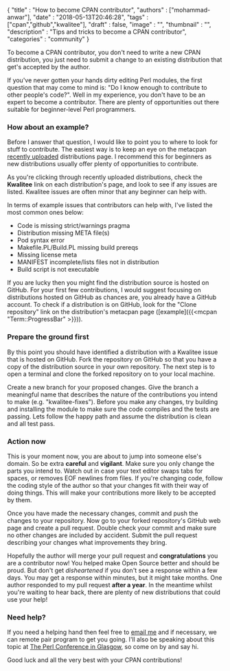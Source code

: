 
  {
    "title"       : "How to become CPAN contributor",
    "authors"     : ["mohammad-anwar"],
    "date"        : "2018-05-13T20:46:28",
    "tags"        : ["cpan","github","kwalitee"],
    "draft"       : false,
    "image"       : "",
    "thumbnail"   : "",
    "description" : "Tips and tricks to become a CPAN contributor",
    "categories"  : "community"
  }

To become a CPAN contributor, you don't need to write a new CPAN distribution, you just need to submit a change to an existing distribution that get's accepted by the author.

If you've never gotten your hands dirty editing Perl modules, the first question that may come to mind is: "Do I know enough to contribute to other people's code?". Well in my experience, you don't have to be an expert to become a contributor. There are plenty of opportunities out there suitable for beginner-level Perl programmers.


### How about an example?

Before I answer that question, I would like to point you to where to look for stuff to contribute. The easiest way is to keep an eye on the metacpan [recently uploaded](https://metacpan.org/recent) distributions page. I recommend this for beginners as new distributions usually offer plenty of opportunities to contribute.

As you're clicking through recently uploaded distributions, check the **Kwalitee** link on each distribution's page, and look to see if any issues are listed. Kwalitee issues are often minor that any beginner can help with.

In terms of example issues that contributors can help with, I've listed the most common ones below:

  * Code is missing strict/warnings pragma
  * Distribution missing META file(s)
  * Pod syntax error
  * Makefile.PL/Build.PL missing build prereqs
  * Missing license meta
  * MANIFEST incomplete/lists files not in distribution
  * Build script is not executable

If you are lucky then you might find the distribution source is hosted on GitHub. For your first few contributions, I would suggest focusing on distributions hosted on GitHub as chances are, you already have a GitHub account. To check if a distribution is on GitHub, look for the "Clone repository" link on the distribution's metacpan page ([example]({{<mcpan "Term::ProgressBar" >}})).

### Prepare the ground first

By this point you should have identified a distribution with a Kwalitee issue that is hosted on GitHub. Fork the repository on GitHub so that you have a copy of the distribution source in your own repository. The next step is to open a terminal and clone the forked repository on to your local machine.

Create a new branch for your proposed changes. Give the branch a meaningful name that describes the nature of the contributions you intend to make (e.g. "kwalitee-fixes"). Before you make any changes, try building and installing the module to make sure the code compiles and the tests are passing. Lets follow the happy path and assume the distribution is clean and all test pass.

### Action now

This is your moment now, you are about to jump into someone else's domain. So be extra **careful** and **vigilant**. Make sure you only change the parts you intend to. Watch out in case your text editor swaps tabs for spaces, or removes EOF newlines from files. If you're changing code, follow the coding style of the author so that your changes fit with their way of doing things. This will make your contributions more likely to be accepted by them.

Once you have made the necessary changes, commit and push the changes to your repository. Now go to your forked repository's GitHub web page and create a pull request. Double check your commit and make sure no other changes are included by accident. Submit the pull request describing your changes what improvements they bring.

Hopefully the author will merge your pull request and **congratulations** you are a contributor now! You helped make Open Source better and should be proud. But don't get *disheartened* if you don't see a response within a few days. You may get a response within minutes, but it might take months. One author responded to my pull request **after a year**. In the meantime whilst you're waiting to hear back, there are plenty of new distributions that could use your help!

### Need help?

If you need a helping hand then feel free to [email me](mailto:mohammad.anwar@yahoo.com) and if necessary, we can remote pair program to get you going. I'll also be speaking about this topic at [The Perl Conference in Glasgow](http://act.perlconference.org/tpc-2018-glasgow/), so come on by and say hi.

Good luck and all the very best with your CPAN contributions!
